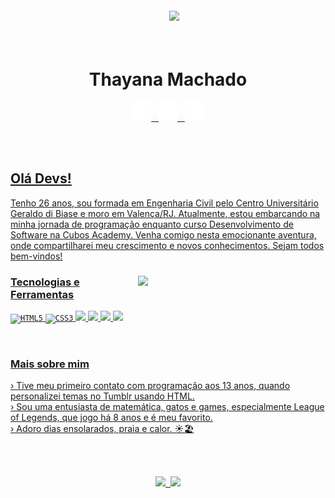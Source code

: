 <img align="right" width="250px" style="margin-top:-20px" src="https://i.ibb.co/BBWTwQ5/IMG-1466-removebg-preview-removebg-preview.png">

<br>
<br>

 
<h1 align="center">Thayana Machado</h1>

<div align="center" >

<a href="https://www.instagram.com/thayanamachado_/" target="_blank"><img  alt="Instagram" width="30px" src="https://github.com/Aakarsh-B/trying-repos/blob/master/insta.svg" /> &nbsp;
<a href="https://twitter.com/thaymrz" target="_blank"><img  alt="Twitter" width="30px" src="https://github.com/Aakarsh-B/trying-repos/blob/master/twitter.svg" /> &nbsp;
<a href="https://www.linkedin.com/in/thayana-machado" target="_blank"><img  alt="LinkedIn" width="30px" src="https://github.com/Aakarsh-B/trying-repos/blob/master/linkedin.svg" />

</div>

<br>
<br>

## Olá Devs!

Tenho 26 anos, sou formada em Engenharia Civil pelo Centro Universitário Geraldo di Biase e moro em Valença/RJ. Atualmente, estou embarcando na minha jornada de programação enquanto curso Desenvolvimento de Software na Cubos Academy. Venha comigo nesta emocionante aventura, onde compartilharei meu crescimento e novos conhecimentos. Sejam todos bem-vindos!
<br>

<div>
<img width="300px" align="right" src="https://i.ibb.co/Gv4mkqn/IMG-1469-removebg-preview.png">

 ### Tecnologias e Ferramentas 

<code><img width="40px" src="https://cdn.jsdelivr.net/gh/devicons/devicon/icons/html5/html5-original-wordmark.svg" title = "HTML5"/></code>
<code><img width="40px" src="https://cdn.jsdelivr.net/gh/devicons/devicon/icons/css3/css3-original-wordmark.svg" title = "CSS3"/></code>
<code><img width="40px" src="https://cdn.jsdelivr.net/gh/devicons/devicon/icons/javascript/javascript-original.svg"></code>
<code><img width="40px" src="https://cdn.jsdelivr.net/gh/devicons/devicon/icons/react/react-original-wordmark.svg" /></code>
<code><img width="40px" src="https://cdn.jsdelivr.net/gh/devicons/devicon/icons/nodejs/nodejs-original-wordmark.svg" /></code>
<code><img width="40px" src="https://cdn.jsdelivr.net/gh/devicons/devicon/icons/postgresql/postgresql-original-wordmark.svg" /></code>

<br>

 
###  Mais sobre mim 


› Tive meu primeiro contato com programação aos 13 anos, quando personalizei temas no Tumblr usando HTML.<br>
› Sou uma entusiasta de matemática, gatos e games, especialmente League of Legends, que jogo há 8 anos e é meu favorito.<br>
› Adoro dias ensolarados, praia e calor. ☀️🏖️

 <br>
 <br>

</div>



<p align="center">
<a href="https://github.com/thayanamr">
  <img height="130em" src="https://github-readme-stats-eight-theta.vercel.app/api?username=thayanamr&show_icons=true&theme=algolia&include_all_commits=true&count_private=true"/>&nbsp;
  <img height="130em" src="https://github-readme-stats-eight-theta.vercel.app/api/top-langs/?username=thayanamr&layout=compact&langs_count=8&theme=algolia"/>
</a>
</p>




